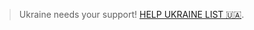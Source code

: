 

> Ukraine needs your support! [HELP UKRAINE LIST 🇺🇦](https://helpukrainelist.vercel.app/).


 


 

